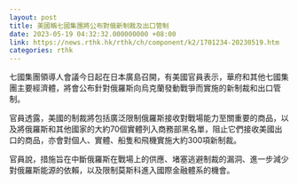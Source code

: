 ```yaml
---
layout: post
title: 美國稱七國集團將公布對俄新制裁及出口管制
date: 2023-05-19 04:32:32.000000000 +08:00
link: https://news.rthk.hk/rthk/ch/component/k2/1701234-20230519.htm
categories: rthk
---
```


七國集團領導人會議今日起在日本廣島召開，有美國官員表示，華府和其他七國集團主要經濟體，將會公布針對俄羅斯向烏克蘭發動戰爭而實施的新制裁和出口管制。

官員透露，美國的制裁將包括廣泛限制俄羅斯接收對戰場能力至關重要的商品，以及將俄羅斯和其他國家的大約70個實體列入商務部黑名單，阻止它們接收美國出口的商品，亦會對個人、實體、船隻和飛機實施大約300項新制裁。

官員說，措施旨在中斷俄羅斯在戰場上的供應、堵塞逃避制裁的漏洞、進一步減少對俄羅斯能源的依賴，以及限制莫斯科進入國際金融體系的機會。
